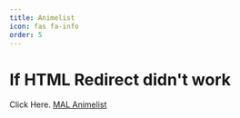 ```yaml
---
title: Animelist
icon: fas fa-info
order: 5
---
```

<meta http-equiv="refresh" content="0; URL=https://myanimelist.net/animelist/DrPleaseRespect" />

# If HTML Redirect didn't work
Click Here. [MAL Animelist](https://myanimelist.net/animelist/DrPleaseRespect)

<script>
  window.location.href = "https://myanimelist.net/animelist/DrPleaseRespect";
</script>
